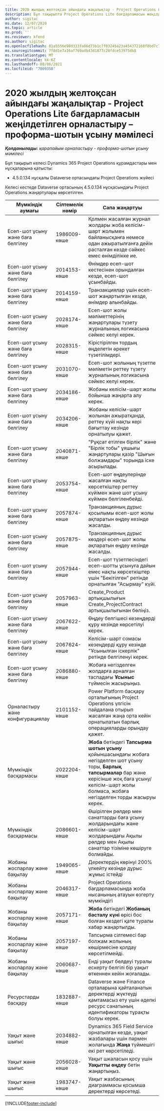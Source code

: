 ```yaml
---
title: 2020 жылдың желтоқсан айындағы жаңалықтар - Project Operations Lite бағдарламасын жеңілдетілген орналастыру – проформа-шотын ұсыну мәмілесі
description: Бұл тақырыпта Project Operations Lite бағдарламасын жеңілдетілген орналастыру – проформа-шотын ұсыну 2020 жылғы желтоқсан айы шығарылымындағы сапа жаңартулары туралы ақпарат берілген.
author: sigitac
ms.date: 12/07/2020
ms.topic: article
ms.prod: ''
ms.reviewer: kfend
ms.author: sigitac
ms.openlocfilehash: 81a5556e98d333fa86d73b1c7f03245a23a454372168f8bd7c79fc4425387734
ms.sourcegitcommit: 7f8d1e7a16af769adb43d1877c28fdce53975db8
ms.translationtype: MT
ms.contentlocale: kk-KZ
ms.lasthandoff: 08/06/2021
ms.locfileid: "7009358"
---
```

# <a name="whats-new-december-2020---project-operations-lite-deployment---deal-to-proforma-invoicing"></a>2020 жылдың желтоқсан айындағы жаңалықтар - Project Operations Lite бағдарламасын жеңілдетілген орналастыру – проформа-шотын ұсыну мәмілесі

_**Қолданылады:** қарапайым орналастыру - проформа-шотын ұсыну мәмілесі_

Бұл тақырып келесі Dynamics 365 Project Operations құрамдастары мен нұсқаларына қатысты:

  - 4.5.0.134 нұсқалы Dataverse ортасындағы Project Operations жүйесі 

Келесі кестеде Dataverse ортасының 4.5.0.134 нұсқасындағы Project Operations жаңартулары көрсетілген.

| **Мүмкіндік аумағы** | **Сілтемелік нөмір** | **Сапа жаңартуы** |
| --- | --- | --- |
| Есеп-шот ұсыну және баға белгілеу | 1986009-көше | Қолмен жасалған журнал жолдары жоба келісім-шарт жолымен байланысқанға немесе одан ажыратылғанға дейін расталған кезде сәйкес емес өнімділікке ие. |
| Есеп-шот ұсыну және баға белгілеу | 2014153-көше | Өнімдер есеп-шот кестесінен орындалған кезде, есеп-шот ұсынбайды. |
| Есеп-шот ұсыну және баға белгілеу | 2014159-көше | Транзакциялар үшін есеп-шот жаңартылған кезде, өнімдер алынбайды. |
| Есеп-шот ұсыну және баға белгілеу | 2028174-көше | Есеп-шот жолы мәліметтерінің жаңартулары түзету журналының логикасына сәйкес келуі керек. |
| Есеп-шот ұсыну және баға белгілеу | 2028315-көше | Кірістірілген тордың өңделетін әрекет түзетілімдері. |
| Есеп-шот ұсыну және баға белгілеу | 2031070-көше | Есеп-шот жолының түзетпе мәліметін реттеу түзету журналының логикасына сәйкес келуі керек. |
| Есеп-шот ұсыну және баға белгілеу | 2034186-көше | Жобаны келісім-шарт жолы бойынша жаңарта алу керек. |
| Есеп-шот ұсыну және баға белгілеу | 2034206-көше | Жобаны келісім-шарт жолынан ажыратқанда, реттеу күйі нақты кері бағыттау кезінде орнатылуы қажет. |
| Есеп-шот ұсыну және баға белгілеу | 2040871-көше | "Рұқсат етілген бірлік" және "Бірлік тобы" ұяшығы жаңартулары қазір "Шығын болжамдары" торында іске асырылады. |
| Есеп-шот ұсыну және баға белгілеу | 2053754-көше | Есеп-шот өңдеулерінде жасалған нақты көрсеткіштер реттеу күйімен және шот ұсыну күйімен белгіленбейді. |
| Есеп-шот ұсыну және баға белгілеу | 2057874-көше | Транзакцияның дұрыс қосылымы есеп-шот жолы ақпаратын өңдеу кезінде жасалды. |
| Есеп-шот ұсыну және баға белгілеу | 2057875-көше | Транзакцияның дұрыс көздері есеп-шот жолы ақпаратын өңдеу кезінде жасалды. |
| Есеп-шот ұсыну және баға белгілеу | 2057944-көше | Есеп-шот түзетпесіндегі есеп-шотты ұсынуға дайын емес нақты көрсеткіштер үшін "Бекітілген" ретінде орнатылған "Асырмау" күйі. |
| Есеп-шот ұсыну және баға белгілеу | 2057963-көше | Create\_Product артықшылығын Create\_ProjectContract артықшылығынан бөліңіз. |
| Есеп-шот ұсыну және баға белгілеу | 2067622-көше | Өңдеу белгішесі кезеңдерді құру кезінде көрсетілуі керек. |
| Есеп-шот ұсыну және баға белгілеу | 2067624-көше | Келісім-шарт сомасы кезеңдерді құру кезінде "Ұсынылған іскерлік" ретінде белгіленуі керек. |
| Есеп-шот ұсыну және баға белгілеу | 2086880-көше | Жобаға негізделген жолдарға арналған таспадағы **Ұсыныс** түймесін жасырыңыз. |
| Орналастыру және конфигурациялау | 2101152-көше | Power Platform басқару орталығының Project Operations үлгісін пайдалана отырып жасалған жаңа орта кейін орнатылатын барлық операцияларды орындау қажет. |
|   Мүмкіндік басқармасы | 2022204-көше | **Жоба** бетіндегі **Тапсырма шотын ұсыну** қойыншасындағы жобаға негізделген шот ұсыну торы, **Барлық тапсырмалар** бар және керісінше жоқ баға ұсыну/келісім-шарт жолы болмаса, жобаға негізделген торды жасыруы керек. |
|   Мүмкіндік басқармасы | 2086601-көше | Өшірілген рөлдер мен санаттарды баға ұсыну жолдарындағы және келісім-шарт жолдарындағы Ақылы рөлдер мен Ақылы санаттар тізіміне көшіруге болмайды. |
| Жобаны жоспарлау және бақылау | 1949065-көше | Деректердің көрінуі 200% үлкейту кезінде дұрыс жұмыс істейді |
| Жобаны жоспарлау және бақылау | 2046317-көше | Project Operations бағдарламасында жоба нысанының атауын өзгерту мүмкіндігі |
| Жобаны жоспарлау және бақылау | 2057171-көше | **Жоба** бетіндегі **Жобаның басталу күні** өрісі бос болған кездегі қате туралы хабар жаңартылды. |
| Жобаны жоспарлау және бақылау | 2057197-көше | Тапсырма сілтемесі бар болжам жолының көшірмесіне қолдау көрсетілмейді. |
| Жобаны жоспарлау және бақылау | 2060687-көше | Енді уақыт белдеуі туралы ескерту белгілі бір уақыт өткеннен кейін жоғалады. |
| Ресурстарды басқару | 1832887-көше | Dataverse және Finance орталарына қайталанатын деректерді жүктеуді қамтамасыз ету үшін әдепкі ресурс санатының идентификаторы тұрақты болуы керек. |
| Уақыт және шығыс | 2034882-көше | Dynamics 365 Field Service орнатылған кезде, уақыт жазбалары үшін пәрмен жолағында **Жаңа** түймешігі екі рет көрсетіледі. |
| Уақыт және шығыс | 2056028-көше | Уақыт шкаласын қосу үшін **Уақытты өңдеу** бетін жаңартыңыз. |
| Уақыт және шығыс | 1983747-көше | Уақыт жазбасының диаграммасы қосымша деректерді көрсетеді. |


[!INCLUDE[footer-include](../../includes/footer-banner.md)]